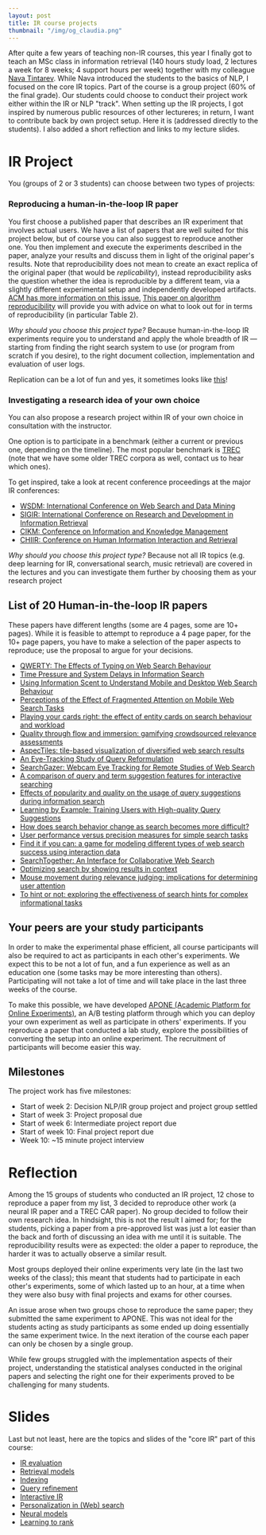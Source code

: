 ```yaml
---
layout: post
title: IR course projects
thumbnail: "/img/og_claudia.png" 
---
```


After quite a few years of teaching non-IR courses, this year I finally got to teach an MSc class in information retrieval (140 hours study load, 2 lectures a week for 8 weeks; 4 support hours per week) together with my colleague [Nava Tintarev](http://www.wis.ewi.tudelft.nl/tintarev/). While Nava introduced the students to the basics of NLP, I focused on the core IR topics. Part of the course is a group project (60% of the final grade). Our students could choose to conduct their project work either within the IR or NLP "track". When setting up the IR projects, I got inspired by numerous public resources of other lectureres; in return, I want to contribute back by own project setup. Here it is (addressed directly to the students). I also added a short reflection and links to my lecture slides.

# IR Project

You (groups of 2 or 3 students) can choose between two types of projects:

### Reproducing a human-in-the-loop IR paper
You first choose a published paper that describes an IR experiment that involves actual users. We have a list of papers that are well suited for this project below, but of course you can also suggest to reproduce another one.
You then implement and execute the experiments described in the paper, analyze your results and discuss them in light of the original paper's results.
Note that reproducibility does not mean to create an exact replica of the original paper (that would be _replicability_), instead reproducibility asks the question whether the idea is reproducible by a different team, via a slightly different experimental setup and independently developed artifacts. [ACM has more information on this issue.](https://www.acm.org/publications/policies/artifact-review-badging)
[This paper on algorithm reproducibility](http://www.uni-weimar.de/medien/webis/publications/papers/stein_2016d.pdf) will provide you with advice on what to look out for in terms of reproducibility (in particular Table 2).

_Why should you choose this project type?_ Because human-in-the-loop IR experiments require you to understand and apply the whole breadth of IR — starting from finding the right search system to use (or program from scratch if you desire), to the right document collection, implementation and evaluation of user logs.

Replication can be a lot of fun and yes, it sometimes looks like [this](https://twitter.com/DevilleSy/status/958761021421903872)!

### Investigating a **research idea of your own choice**

You can also propose a research project within IR of your own choice in consultation with the instructor.

One option is to participate in a benchmark (either a current or previous one, depending on the timeline). The most popular benchmark is [TREC](http://trec.nist.gov/pubs/call2018.html) (note that we have some older TREC corpora as well, contact us to hear which ones).

To get inspired, take a look at recent conference proceedings at the major IR conferences:
- [WSDM: International Conference on Web Search and Data Mining](https://dl.acm.org/citation.cfm?id=3018661)
- [SIGIR: International Conference on Research and Development in Information Retrieval](https://dl.acm.org/citation.cfm?id=3077136)
- [CIKM: Conference on Information and Knowledge Management](https://dl.acm.org/citation.cfm?id=3132847)
- [CHIIR: Conference on Human Information Interaction and Retrieval](https://dl.acm.org/citation.cfm?id=3020165)

_Why should you choose this project type?_ Because not all IR topics (e.g. deep learning for IR, conversational search, music retrieval) are covered in the lectures and you can investigate them further by choosing them as your research project

## List of 20 Human-in-the-loop IR papers

These papers have different lengths (some are 4 pages, some are 10+ pages). While it is feasible to attempt to reproduce a 4 page paper, for the 10+ page papers, you have to make a selection of the paper aspects to reproduce; use the proposal to argue for your decisions.

- [QWERTY: The Effects of Typing on Web Search Behaviour](http://marksanderson.org/publications/my_papers/CHIIR2018-Kevin.pdf)
- [Time Pressure and System Delays in Information Search](https://dl.acm.org/citation.cfm?id=2767817)
- [Using Information Scent to Understand Mobile and Desktop Web Search Behaviour](https://dl.acm.org/citation.cfm?id=3080817)
- [Perceptions of the Effect of Fragmented Attention on Mobile Web Search Tasks](https://dl.acm.org/citation.cfm?id=3022136)
- [Playing your cards right: the effect of entity cards on search behaviour and workload](https://dl.acm.org/citation.cfm?id=2854967)
- [Quality through flow and immersion: gamifying crowdsourced relevance assessments](https://dl.acm.org/citation.cfm?id=2348400)
- [AspecTiles: tile-based visualization of diversified web search results](https://dl.acm.org/citation.cfm?id=2348298)
- [An Eye-Tracking Study of Query Reformulation](https://dl.acm.org/citation.cfm?id=2767703)
- [SearchGazer: Webcam Eye Tracking for Remote Studies of Web Search](https://dl.acm.org/citation.cfm?id=3020170)
- [A comparison of query and term suggestion features for interactive searching](https://dl.acm.org/citation.cfm?id=1572006)
- [Effects of popularity and quality on the usage of query suggestions during information search](https://dl.acm.org/citation.cfm?id=1753334)
- [Learning by Example: Training Users with High-quality Query Suggestions](https://dl.acm.org/citation.cfm?id=2767731)
- [How does search behavior change as search becomes more difficult?](https://dl.acm.org/citation.cfm?id=1753333)
- [User performance versus precision measures for simple search tasks](https://dl.acm.org/citation.cfm?id=1148176)
- [Find it if you can: a game for modeling different types of web search success using interaction data](https://dl.acm.org/citation.cfm?id=2009965)
- [SearchTogether: An Interface for Collaborative Web Search](https://dl.acm.org/citation.cfm?id=1294215)
- [Optimizing search by showing results in context](https://dl.acm.org/citation.cfm?id=365116)
- [Mouse movement during relevance judging: implications for determining user attention](https://dl.acm.org/citation.cfm?id=2609489)
- [To hint or not: exploring the effectiveness of search hints for complex informational tasks](https://dl.acm.org/citation.cfm?id=2609523)

## Your peers are your study participants

In order to make the experimental phase efficient, all course participants will also be required to act as participants in each other's experiments. We expect this to be not a lot of fun, and a fun experience as well as an education one (some tasks may be more interesting than others). Participating will not take a lot of time and will take place in the last three weeks of the course.

To make this possible, we have developed [APONE (Academic Platform for Online Experiments)](https://marrerom.github.io/APONE/), an A/B testing platform through which you can deploy your own experiment as well as participate in others' experiments. If you reproduce a paper that conducted a lab study, explore the possibilities of converting the setup into an online experiment. The recruitment of participants will become easier this way.

## Milestones

The project work has five milestones:
- Start of week 2: Decision NLP/IR group project and project group settled
- Start of week 3: Project proposal due
- Start of week 6: Intermediate project report due
- Start of week 10: Final project report due
- Week 10: ~15 minute project interview

# Reflection

Among the 15 groups of students who conducted an IR project, 12 chose to reproduce a paper from my list, 3 decided to reproduce other work (a neural IR paper and a TREC CAR paper). No group decided to follow their own research idea. In hindsight, this is not the result I aimed for; for the students, picking a paper from a pre-approved list was just a lot easier than the back and forth of discussing an idea with me until it is suitable. The reproducibility results were as expected: the older a paper to reproduce, the harder it was to actually observe a similar result.

Most groups deployed their online experiments very late (in the last two weeks of the class); this meant that students had to participate in each other's experiments, some of which lasted up to an hour, at a time when they were also busy with final projects and exams for other courses. 

An issue arose when two groups chose to reproduce the same paper; they submitted the same experiment to APONE. This was not ideal for the students acting as study participants as some ended up doing essentially the same experiment twice. In the next iteration of the course each paper can only be chosen by a single group.

While few groups struggled with the implementation aspects of their project, understanding the statistical analyses conducted in the original papers and selecting the right one for their experiments proved to be challenging for many students.

# Slides

Last but not least, here are the topics and slides of the "core IR" part of this course:

- [IR evaluation](https://docs.google.com/presentation/d/e/2PACX-1vRUZW8Xz2ib8IlJwUIpKucYYFZ5pzUSuoP57UfjwWyQuJil7GDcts50rsOacvV5q3pzhV_HEa69vuSH/pub?start=false&loop=false&delayms=3000)
- [Retrieval models](https://docs.google.com/presentation/d/e/2PACX-1vQFLHSedV4X00-vLhTNbV0aX7zklIM0rosjsYRCyMnurfEOilb4MBVUrTCjpVu0A6yink3czArmBvNp/pub?start=false&loop=false&delayms=3000)
- [Indexing](https://docs.google.com/presentation/d/e/2PACX-1vTeCcr8yrh0Q0zMttx3WtO0zhLcpzQSr2piYUtMYkINVUruMUa-lO2a824Bt_sxxbQTV-Kl1N1TA4TI/pub?start=false&loop=false&delayms=3000)
- [Query refinement](https://docs.google.com/presentation/d/e/2PACX-1vT4OiTBDlFaUEvFwcyZITsiy9oBHr6NHZSbj2xo2Smw_MMR9owKpUjIguHdJBYPXZhI6lLPhNYIsD8R/pub?start=false&loop=false&delayms=3000)
- [Interactive IR](https://docs.google.com/presentation/d/e/2PACX-1vQj-MAdwO6pEyoAB4bMFqdsgldNNDQrqRZaf7tyOPsK62Px8688N_GHMlIc21WLM7W-u1VigSoRbOd8/pub?start=false&loop=false&delayms=3000)
- [Personalization in (Web) search](https://docs.google.com/presentation/d/e/2PACX-1vQ-sXMd4Ggt5YdAGHrZYh52p5ufZsxzqxKhlp_V1l60MUDRS8HfzEr5iAbNTh8ucTIC2x0q1UYeklk2/pub?start=false&loop=false&delayms=3000)
- [Neural models](https://docs.google.com/presentation/d/e/2PACX-1vRwuQ_a3Am7pyJWdqOGiWsCXqbfppRwQo2AM3nByclxanLvLAxe2s9zOWlXJ79zARP1Ke9KIpZefH-c/pub?start=false&loop=false&delayms=3000)
- [Learning to rank](https://docs.google.com/presentation/d/e/2PACX-1vTwo37wjtBJi7MBnEDA6wzgybymAvKagc28OoI94UFuwohAN3WBMmnSxAipoBdap44JhPbyUKiE9Y0L/pub?start=false&loop=false&delayms=3000)
